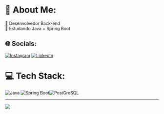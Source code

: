 <img scr="./github-header.png"/>

# 💫 About Me:

🔭 Desenvolvedor Back-end<br>🌱 Estudando Java + Spring Boot<br>

## 🌐 Socials:

[![Instagram](https://img.shields.io/badge/Instagram-%23E4405F.svg?logo=Instagram&logoColor=white)](https://instagram.com/winkelstrotersergio) [![LinkedIn](https://img.shields.io/badge/LinkedIn-%230077B5.svg?logo=linkedin&logoColor=white)](https://linkedin.com/in/sergio-winkelstroter)

# 💻 Tech Stack:

![Java](https://img.shields.io/badge/java-%23323330.svg?style=for-the-badge&logo=java&logoColor=%23F7DF1E) ![Spring Boot](https://img.shields.io/badge/Spring_Boot-F2F4F9?style=for-the-badge&logo=spring-boot)![PostGreSQL](https://img.shields.io/badge/PostgreSQL-316192?style=for-the-badge&logo=postgresql&logoColor=white)

---

[![](https://visitcount.itsvg.in/api?id=sergiowinkelstroter&icon=0&color=0)](https://visitcount.itsvg.in)

<!-- Proudly created with GPRM ( https://gprm.itsvg.in ) -->
